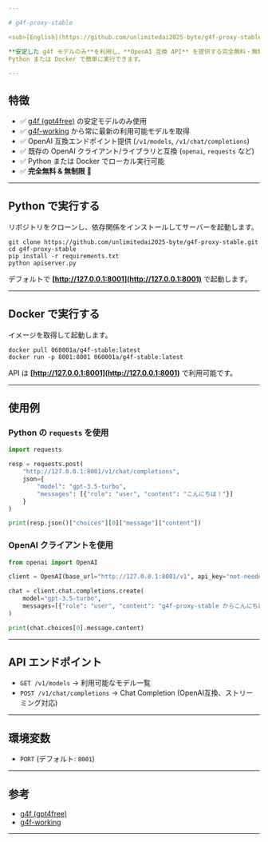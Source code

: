 ```yaml
---

# g4f-proxy-stable

<sub>[English](https://github.com/unlimitedai2025-byte/g4f-proxy-stable/blob/main/README.md)</sub>

**安定した g4f モデルのみ**を利用し、**OpenAI 互換 API** を提供する完全無料・無制限のローカルサーバーです。
Python または Docker で簡単に実行できます。

---
```


## 特徴

* ✅ [g4f (gpt4free)](https://github.com/xtekky/gpt4free) の安定モデルのみ使用
* ✅ [g4f-working](https://raw.githubusercontent.com/maruf009sultan/g4f-working/refs/heads/main/working/working_results.txt) から常に最新の利用可能モデルを取得
* ✅ OpenAI 互換エンドポイント提供 (`/v1/models`, `/v1/chat/completions`)
* ✅ 既存の OpenAI クライアント/ライブラリと互換 (`openai`, `requests` など)
* ✅ Python または Docker でローカル実行可能
* ✅ **完全無料 & 無制限** 🚀

---

## Python で実行する

リポジトリをクローンし、依存関係をインストールしてサーバーを起動します。

```
git clone https://github.com/unlimitedai2025-byte/g4f-proxy-stable.git
cd g4f-proxy-stable
pip install -r requirements.txt
python apiserver.py
```

デフォルトで **[http://127.0.0.1:8001](http://127.0.0.1:8001)** で起動します。

---

## Docker で実行する

イメージを取得して起動します。

```
docker pull 060001a/g4f-stable:latest
docker run -p 8001:8001 060001a/g4f-stable:latest
```

API は **[http://127.0.0.1:8001](http://127.0.0.1:8001)** で利用可能です。

---

## 使用例

### Python の `requests` を使用

```python
import requests

resp = requests.post(
    "http://127.0.0.1:8001/v1/chat/completions",
    json={
        "model": "gpt-3.5-turbo",
        "messages": [{"role": "user", "content": "こんにちは！"}]
    }
)

print(resp.json()["choices"][0]["message"]["content"])
```

### OpenAI クライアントを使用

```python
from openai import OpenAI

client = OpenAI(base_url="http://127.0.0.1:8001/v1", api_key="not-needed")

chat = client.chat.completions.create(
    model="gpt-3.5-turbo",
    messages=[{"role": "user", "content": "g4f-proxy-stable からこんにちは！"}]
)

print(chat.choices[0].message.content)
```

---

## API エンドポイント

* `GET /v1/models` → 利用可能なモデル一覧
* `POST /v1/chat/completions` → Chat Completion (OpenAI互換、ストリーミング対応)

---

## 環境変数

* `PORT` (デフォルト: `8001`)

---

## 参考

* [g4f (gpt4free)](https://github.com/xtekky/gpt4free)
* [g4f-working](https://github.com/maruf009sultan/g4f-working)

---
